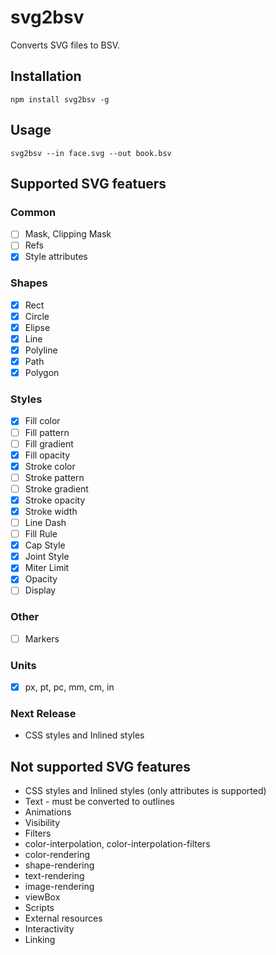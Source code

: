 # svg2bsv
Converts SVG files to BSV.

## Installation
`npm install svg2bsv -g`  

## Usage
`svg2bsv --in face.svg --out book.bsv`

## Supported SVG featuers

### Common
- [ ] Mask, Clipping Mask
- [ ] Refs
- [x] Style attributes

### Shapes
- [x] Rect
- [x] Circle
- [x] Elipse
- [x] Line
- [x] Polyline
- [x] Path
- [x] Polygon

### Styles
- [x] Fill color
- [ ] Fill pattern
- [ ] Fill gradient
- [x] Fill opacity
- [x] Stroke color
- [ ] Stroke pattern
- [ ] Stroke gradient
- [x] Stroke opacity
- [x] Stroke width
- [ ] Line Dash 
- [ ] Fill Rule
- [x] Cap Style
- [x] Joint Style
- [x] Miter Limit
- [x] Opacity
- [ ] Display

### Other 
- [ ] Markers

### Units
- [x] px, pt, pc, mm, cm, in

### Next Release
- CSS styles and Inlined styles

## Not supported SVG features
- CSS styles and Inlined styles (only attributes is supported)
- Text - must be converted to outlines
- Animations
- Visibility
- Filters
- color-interpolation, color-interpolation-filters
- color-rendering
- shape-rendering
- text-rendering
- image-rendering
- viewBox
- Scripts
- External resources
- Interactivity
- Linking